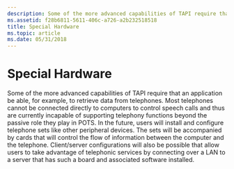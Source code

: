 ```yaml
---
description: Some of the more advanced capabilities of TAPI require that an application be able, for example, to retrieve data from telephones.
ms.assetid: f28b6811-5611-406c-a726-a2b232518518
title: Special Hardware
ms.topic: article
ms.date: 05/31/2018
---
```


# Special Hardware

Some of the more advanced capabilities of TAPI require that an application be able, for example, to retrieve data from telephones. Most telephones cannot be connected directly to computers to control speech calls and thus are currently incapable of supporting telephony functions beyond the passive role they play in POTS. In the future, users will install and configure telephone sets like other peripheral devices. The sets will be accompanied by cards that will control the flow of information between the computer and the telephone. Client/server configurations will also be possible that allow users to take advantage of telephonic services by connecting over a LAN to a server that has such a board and associated software installed.

 

 



